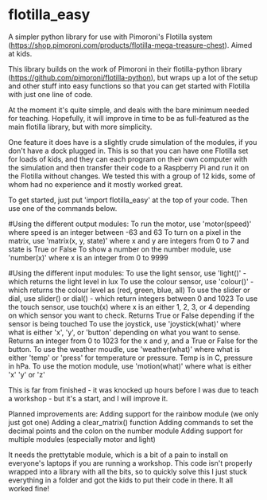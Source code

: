 # flotilla_easy
A simpler python library for use with Pimoroni's Flotilla system (https://shop.pimoroni.com/products/flotilla-mega-treasure-chest). Aimed at kids. 

This library builds on the work of Pimoroni in their flotilla-python library (https://github.com/pimoroni/flotilla-python), but wraps up a lot of the setup and other stuff into easy functions so that you can get started with Flotilla with just one line of code.

At the moment it's quite simple, and deals with the bare minimum needed for teaching. Hopefully, it will improve in time to be as full-featured as the main flotilla library, but with more simplicity. 

One feature it does have is a slightly crude simulation of the modules, if you don't have a dock plugged in. This is so that you can have one Flotilla set for loads of kids, and they can each program on their own computer with the simulation and then transfer their code to a Raspberry Pi and run it on the Flotilla without changes. We tested this with a group of 12 kids, some of whom had no experience and it mostly worked great. 

To get started, just put 'import flotilla_easy' at the top of your code. Then use one of the commands below. 

#Using the different output modules:
To run the motor, use 'motor(speed)' where speed is an integer between -63 and 63
To turn on a pixel in the matrix, use 'matrix(x, y, state)' where x and y are integers from 0 to 7 and state is True or False
To show a number on the number module, use 'number(x)' where x is an integer from 0 to 9999
 
 
#Using the different input modules:
To use the light sensor, use 'light()' - which returns the light level in lux
To use the colour sensor, use 'colour()' - which returns the colour level as (red, green, blue, all)
To use the slider or dial, use slider() or dial() - which return integers between 0 and 1023
To use the touch sensor, use touch(x) where x is an either 1, 2, 3, or 4 depending on which sensor you want to check. Returns True or      False depending if the sensor is being touched
To use the joystick, use 'joystick(what)' where what is either 'x', 'y', or 'button' depending on what you want to sense. Returns an integer from 0 to 1023 for the x and y, and a True or False for the button.
To use the weather moudle, use 'weather(what)' where what is either 'temp' or 'press' for temperature or pressure. Temp is in C, pressure in hPa. 
To use the motion module, use 'motion(what)' where what is either 'x' 'y' or 'z'
 
 
This is far from finished - it was knocked up hours before I was due to teach a workshop - but it's a start, and I will improve it. 

Planned improvements are:
Adding support for the rainbow module (we only just got one)
Adding a clear_matrix() function
Adding commands to set the decimal points and the colon on the number module
Adding support for multiple modules (especially motor and light)


It needs the prettytable module, which is a bit of a pain to install on everyone's laptops if you are running a workshop. This code isn't properly wrapped into a library with all the bits, so to quickly solve this I just stuck everything in a folder and got the kids to put their code in there. It all worked fine!

